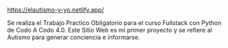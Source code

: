 https://elautismo-y-yo.netlify.app/ 

Se realiza el Trabajo Practico Obligatorio para el curso Fullstack con Python de Codo A Codo 4.0.
Este Sitio Web es mi primer proyecto y se refiere al Autismo para generar conciencia e informarse.
